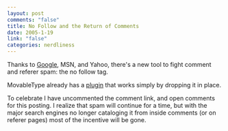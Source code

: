 ```yaml
--- 
layout: post
comments: "false"
title: No Follow and the Return of Comments
date: 2005-1-19
link: "false"
categories: nerdliness
---
```

Thanks to <a href="http://www.google.com/googleblog/2005/01/preventing-comment-spam.html" title="Google No Follow">Google</a>, MSN, and Yahoo, there's a new tool to fight comment and referer spam: the no follow tag.

MovableType already has a <a href="http://www.movabletype.org/news/2005/01/movable_type_nofollow_p.shtml" title="MovableType Nofollow plugin">plugin</a> that works simply by dropping it in place.

To celebrate I have uncommented the comment link, and open comments for this posting. I realize that spam will continue for a time, but with the major search engines no longer cataloging it from inside comments (or on referer pages) most of the incentive will be gone.
